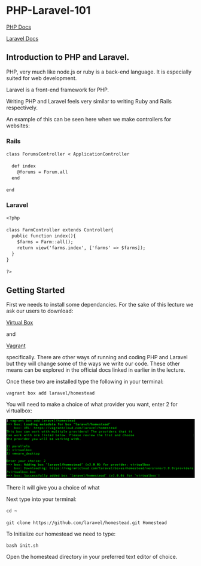 # PHP-Laravel-101

[PHP Docs](http://php.net/manual/en/)

[Laravel Docs](https://laravel.com/docs/5.5)

## Introduction to PHP and Laravel.

PHP, very much like node.js or ruby is a back-end language. It is especially suited for web development.

Laravel is a front-end framework for PHP. 

Writing PHP and Laravel feels very similar to writing Ruby and Rails respectively. 


An example of this can be seen here when we make controllers for websites:


### Rails
```
class ForumsController < ApplicationController

  def index
    @forums = Forum.all
  end

end
```

### Laravel
```
<?php

class FarmController extends Controller{
  public function index(){
    $farms = Farm::all();
    return view('farms.index', ['farms' => $farms]);
  }
}

?>
```


## Getting Started

First we needs to install some dependancies.
For the sake of this lecture we ask our users to download:

[Virtual Box](https://www.virtualbox.org/wiki/Downloads)

and

[Vagrant](https://www.vagrantup.com/downloads.html)

specifically. There are other ways of running and coding PHP and Laravel but they will change some of the ways we write our code. These other means can be explored in the official docs linked in earlier in the lecture.

Once these two are installed type the following in your terminal:

```
vagrant box add laravel/homestead
```

You will need to make a choice of what provider you want, enter 2 for virtualbox:

![provider](./assets/provider-choice.png)

There it will give you a choice of what 

Next type into your terminal:

```
cd ~

git clone https://github.com/laravel/homestead.git Homestead
```

To Initialize our homestead we need to type:

```
bash init.sh
```

Open the homestead directory in your preferred text editor of choice. 